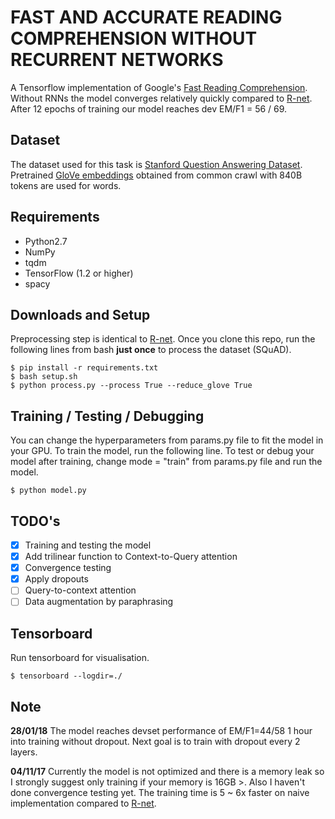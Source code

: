 # FAST AND ACCURATE READING COMPREHENSION WITHOUT RECURRENT NETWORKS
A Tensorflow implementation of Google's [Fast Reading Comprehension](https://openreview.net/pdf?id=B14TlG-RW).
Without RNNs the model converges relatively quickly compared to [R-net](https://github.com/minsangkim142/R-net).
After 12 epochs of training our model reaches dev EM/F1 = 56 / 69.

## Dataset
The dataset used for this task is [Stanford Question Answering Dataset](https://rajpurkar.github.io/SQuAD-explorer/).
Pretrained [GloVe embeddings](https://nlp.stanford.edu/projects/glove/) obtained from common crawl with 840B tokens are used for words.

## Requirements
  * Python2.7
  * NumPy
  * tqdm
  * TensorFlow (1.2 or higher)
  * spacy

## Downloads and Setup
Preprocessing step is identical to [R-net](https://github.com/minsangkim142/R-net).
Once you clone this repo, run the following lines from bash **just once** to process the dataset (SQuAD).
```shell
$ pip install -r requirements.txt
$ bash setup.sh
$ python process.py --process True --reduce_glove True
```

## Training / Testing / Debugging
You can change the hyperparameters from params.py file to fit the model in your GPU. To train the model, run the following line.
To test or debug your model after training, change mode = "train" from params.py file and run the model.
```shell
$ python model.py
```

## TODO's
- [x] Training and testing the model
- [x] Add trilinear function to Context-to-Query attention
- [x] Convergence testing
- [x] Apply dropouts
- [ ] Query-to-context attention
- [ ] Data augmentation by paraphrasing

## Tensorboard
Run tensorboard for visualisation.
```shell
$ tensorboard --logdir=./
```

## Note
**28/01/18**
The model reaches devset performance of EM/F1=44/58 1 hour into training without dropout. Next goal is to train with dropout every 2 layers.

**04/11/17**
Currently the model is not optimized and there is a memory leak so I strongly suggest only training if your memory is 16GB >. Also I haven't done convergence testing yet. The training time is 5 ~ 6x faster on naive implementation compared to [R-net](https://github.com/minsangkim142/R-net).
